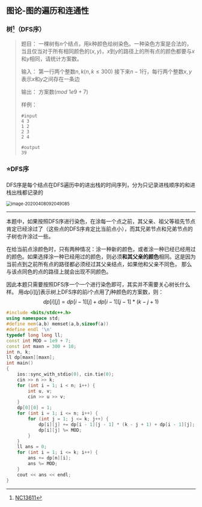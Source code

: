 ## 图论-图的遍历和连通性

### 树[^1]（DFS序）

> 题目：
> 一棵树有$n$个结点，用$k$种颜色给树染色。一种染色方案是合法的，当且仅当对于所有相同颜色的$(x,y)$，$x$到$y$的路径上的所有点的颜色都要与$x$和$y$相同，请统计方案数。
>
> 输入：
> 第一行两个整数$n,k(n,k\le 300)$
> 接下来$n-1$行，每行两个整数$x,y$表示$x$和$y$之间存在一条边
>
> 输出：
> 方案数$(mod\ 1e9+7)$
>
> 样例：
>
> ```
> #input
> 4 3
> 1 2
> 2 3
> 2 4
> 
> #output
> 39
> ```

### :star:DFS序

DFS序是每个结点在DFS遍历中的进出栈的时间序列，分为只记录进栈顺序的和进栈出栈都记录的

<img src="C:/Users/小涛/AppData/Roaming/Typora/typora-user-images/image-20200408092049085.png" alt="image-20200408092049085" style="zoom:80%;" />

-----

本题中，如果按照DFS序进行染色，在涂每一个点之前，其父亲、祖父等祖先节点肯定已经涂过了（这些点的DFS序肯定比当前点小），而其兄弟节点和兄弟节点的子树也许涂过一些。

在给当前点涂颜色时，只有两种情况：涂一种新的颜色，或者涂一种已经已经用过的颜色。如果选择涂一种已经用过的颜色，则必须**和其父亲的颜色**相同。这是因为当前点到之前所有点的路径都必须经过其父亲结点，如果他和父亲不同色， 那么与该点同色的点的路径上就会出现不同颜色。

因此本题只需要按照DFS序一个一个进行染色即可，其实并不需要关心树长什么样。
用$dp[i][j]$表示树上DFS序的前$i$个点用了$j$种颜色的方案数，则：
$$
dp[i][j]=dp[i-1][j]+dp[i-1][j-1]*(k-j+1)
$$

```c++
#include <bits/stdc++.h>
using namespace std;
#define mem(a,b) memset(a,b,sizeof(a))
#define endl '\n'
typedef long long ll;
const int MOD = 1e9 + 7;
const int maxn = 300 + 10;
int n, k;
ll dp[maxn][maxn];
int main()
{
	ios::sync_with_stdio(0), cin.tie(0);
	cin >> n >> k;
	for (int i = 1; i < n; i++) {
		int u, v;
		cin >> u >> v;
	}
	dp[0][0] = 1;
	for (int i = 1; i <= n; i++) {
		for (int j = 1; j <= k; j++) {
			dp[i][j] += dp[i - 1][j - 1] * (k - j + 1) + dp[i - 1][j];
			dp[i][j] %= MOD;
		}
	}
	ll ans = 0;
	for (int i = 1; i <= k; i++) {
		ans += dp[n][i];
		ans %= MOD;
	}
	cout << ans << endl;
}
```

[^1]:[NC13611](https://ac.nowcoder.com/acm/problem/13611)